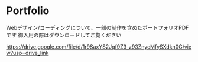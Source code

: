   # Portfolio
Webデザイン/コーディングについて、一部の制作を含めたポートフォリオPDFです
御入用の際はダウンロードしてご覧ください

https://drive.google.com/file/d/1r9SaxYS2Jqf9Z3_z93ZnycMfySXdkn0G/view?usp=drive_link
